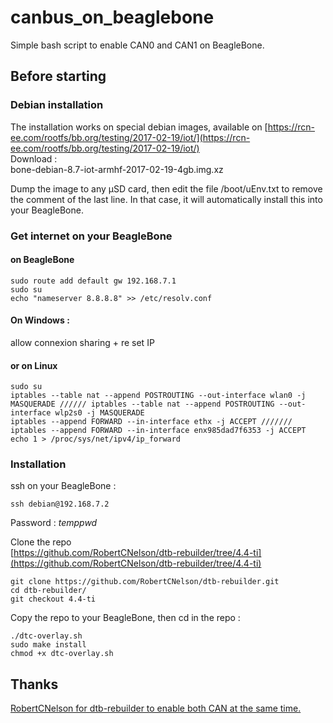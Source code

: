 # canbus\_on\_beaglebone
Simple bash script to enable CAN0 and CAN1 on BeagleBone.

## Before starting

### Debian installation

The installation works on special debian images, available on [https://rcn-ee.com/rootfs/bb.org/testing/2017-02-19/iot/](https://rcn-ee.com/rootfs/bb.org/testing/2017-02-19/iot/)  
Download :  
    bone-debian-8.7-iot-armhf-2017-02-19-4gb.img.xz

Dump the image to any µSD card, then edit the file /boot/uEnv.txt to remove the comment of the last line. In that case, it will automatically install this into your BeagleBone.  

### Get internet on your BeagleBone

#### on BeagleBone
    sudo route add default gw 192.168.7.1
    sudo su
    echo "nameserver 8.8.8.8" >> /etc/resolv.conf

#### On Windows : 
allow connexion sharing + re set IP

#### or on Linux
    sudo su
    iptables --table nat --append POSTROUTING --out-interface wlan0 -j MASQUERADE ////// iptables --table nat --append POSTROUTING --out-interface wlp2s0 -j MASQUERADE
    iptables --append FORWARD --in-interface ethx -j ACCEPT /////// iptables --append FORWARD --in-interface enx985dad7f6353 -j ACCEPT
    echo 1 > /proc/sys/net/ipv4/ip_forward

### Installation

ssh on your BeagleBone :  

    ssh debian@192.168.7.2

Password : *temppwd*

Clone the repo  
[https://github.com/RobertCNelson/dtb-rebuilder/tree/4.4-ti](https://github.com/RobertCNelson/dtb-rebuilder/tree/4.4-ti)  

    git clone https://github.com/RobertCNelson/dtb-rebuilder.git
    cd dtb-rebuilder/
    git checkout 4.4-ti

Copy the repo to your BeagleBone, then cd in the repo :

    ./dtc-overlay.sh
    sudo make install
    chmod +x dtc-overlay.sh
    

## Thanks 
[RobertCNelson for dtb-rebuilder to enable both CAN at the same time.](https://github.com/RobertCNelson)  
